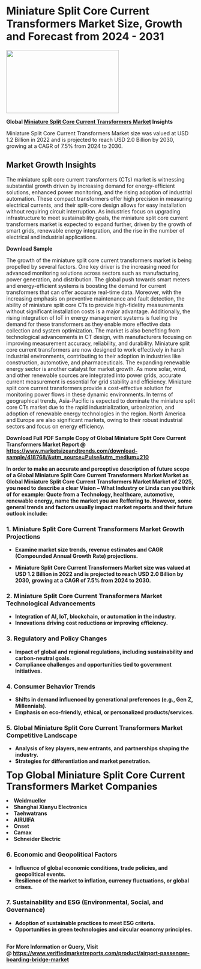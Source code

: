 <H1>Miniature Split Core Current Transformers Market Size, Growth and Forecast from 2024 - 2031</H1><img class="aligncenter size-medium wp-image-584254" src="https://thirdeyenews.in/wp-content/uploads/2024/09/Global-Market-Research-300x168.jpeg" alt="" width="300" height="168" /><p><strong>Global&nbsp;<a href="https://www.marketsizeandtrends.com/download-sample/418768/&amp;utm_source=Pulse&amp;utm_medium=210">Miniature Split Core Current Transformers Market</a> Insights</strong></p><p>Miniature Split Core Current Transformers Market size was valued at USD 1.2 Billion in 2022 and is projected to reach USD 2.0 Billion by 2030, growing at a CAGR of 7.5% from 2024 to 2030.</p><p><h2>Market Growth Insights</h2> <p>The miniature split core current transformers (CTs) market is witnessing substantial growth driven by increasing demand for energy-efficient solutions, enhanced power monitoring, and the rising adoption of industrial automation. These compact transformers offer high precision in measuring electrical currents, and their split-core design allows for easy installation without requiring circuit interruption. As industries focus on upgrading infrastructure to meet sustainability goals, the miniature split core current transformers market is expected to expand further, driven by the growth of smart grids, renewable energy integration, and the rise in the number of electrical and industrial applications.</p> <p><strong>Download Sample</strong></p> <p>The growth of the miniature split core current transformers market is being propelled by several factors. One key driver is the increasing need for advanced monitoring solutions across sectors such as manufacturing, power generation, and distribution. The global push towards smart meters and energy-efficient systems is boosting the demand for current transformers that can offer accurate real-time data. Moreover, with the increasing emphasis on preventive maintenance and fault detection, the ability of miniature split core CTs to provide high-fidelity measurements without significant installation costs is a major advantage. Additionally, the rising integration of IoT in energy management systems is fueling the demand for these transformers as they enable more effective data collection and system optimization. The market is also benefiting from technological advancements in CT design, with manufacturers focusing on improving measurement accuracy, reliability, and durability. Miniature split core current transformers are now designed to work effectively in harsh industrial environments, contributing to their adoption in industries like construction, automotive, and pharmaceuticals. The expanding renewable energy sector is another catalyst for market growth. As more solar, wind, and other renewable sources are integrated into power grids, accurate current measurement is essential for grid stability and efficiency. Miniature split core current transformers provide a cost-effective solution for monitoring power flows in these dynamic environments. In terms of geographical trends, Asia-Pacific is expected to dominate the miniature split core CTs market due to the rapid industrialization, urbanization, and adoption of renewable energy technologies in the region. North America and Europe are also significant markets, owing to their robust industrial sectors and focus on energy efficiency. <p><strong></p><p><span class=""><strong>Download Full PDF Sample Copy of Global Miniature Split Core Current Transformers Market Report</strong> @ <a href="https://www.marketsizeandtrends.com/download-sample/418768/&amp;utm_source=Pulse&amp;utm_medium=210" target="_blank">https://www.marketsizeandtrends.com/download-sample/418768/&amp;utm_source=Pulse&amp;utm_medium=210</a></span></p><p>In order to make an accurate and perceptive description of future scope of a Global&nbsp;Miniature Split Core Current Transformers Market Market as Global&nbsp;Miniature Split Core Current Transformers Market Market of 2025, you need to describe a clear Vision &ndash; What Industry or Linda can you think of for example: Quote from a Technology, healthcare, automotive, renewable energy, name the market you are Reffering to. However, some general trends and factors usually impact market reports and their future outlook include:</p><h3>1.&nbsp;<strong>Miniature Split Core Current Transformers Market Growth Projections</strong></h3><ul><li>Examine market size trends, revenue estimates and CAGR (Compounded Annual Growth Rate) projections.</li><li><p>Miniature Split Core Current Transformers Market size was valued at USD 1.2 Billion in 2022 and is projected to reach USD 2.0 Billion by 2030, growing at a CAGR of 7.5% from 2024 to 2030.</p></li></ul><h3>2.&nbsp;<strong>Miniature Split Core Current Transformers Market Technological Advancements</strong></h3><ul><li>Integration of AI, IoT, blockchain, or automation in the industry.</li><li>Innovations driving cost reductions or improving efficiency.</li></ul><h3>3.&nbsp;<strong>Regulatory and Policy Changes</strong></h3><ul><li>Impact of global and regional regulations, including sustainability and carbon-neutral goals.</li><li>Compliance challenges and opportunities tied to government initiatives.</li></ul><h3>4.&nbsp;<strong>Consumer Behavior Trends</strong></h3><ul><li>Shifts in demand influenced by generational preferences (e.g., Gen Z, Millennials).</li><li>Emphasis on eco-friendly, ethical, or personalized products/services.</li></ul><h3>5.&nbsp;<strong>Global Miniature Split Core Current Transformers Market Competitive Landscape</strong></h3><ul><li>Analysis of key players, new entrants, and partnerships shaping the industry.</li><li>Strategies for differentiation and market penetration.</li></ul><p data-pm-slice="1 1 []"><span style="color: inherit; font-family: inherit; font-size: 25px;">Top Global Miniature Split Core Current Transformers Market Companies</span></p><div class="" data-test-id=""><p><li>Weidmueller</li><li> Shanghai Xianyu Electronics</li><li> Taehwatrans</li><li> AIRUIFA</li><li> Onset</li><li> Camax</li><li> Schneider Electric</li></p></div><h3>6.&nbsp;<strong>Economic and Geopolitical Factors</strong></h3><ul><li>Influence of global economic conditions, trade policies, and geopolitical events.</li><li>Resilience of the market to inflation, currency fluctuations, or global crises.</li></ul><h3>7.&nbsp;<strong>Sustainability and ESG (Environmental, Social, and Governance)</strong></h3><ul><li>Adoption of sustainable practices to meet ESG criteria.</li><li>Opportunities in green technologies and circular economy principles.</li></ul><h2><strong style="font-size: 14px;">For More Information or Query, Visit @&nbsp;</strong><a style="background-color: #ffffff; font-size: 14px;" href="https://www.marketsizeandtrends.com/report/miniature-split-core-current-transformers-market/" target="_blank">https://www.verifiedmarketreports.com/product/airport-passenger-boarding-bridge-market</a></h2>

